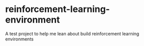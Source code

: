 # reinforcement-learning-environment
A test project to help me lean about build reinforcement learning environments
